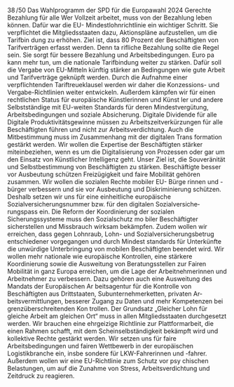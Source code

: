 38 /50
Das Wahlprogramm der SPD für die Europawahl 2024
Gerechte Bezahlung für alle
Wer Vollzeit arbeitet, muss von der Bezahlung leben können. Dafür war die EU- Mindestlohnrichtlinie ein 
wichtiger Schritt. Sie verpflichtet die Mitgliedsstaaten dazu, Aktionspläne aufzustellen, um die Tarifbin­
dung zu erhöhen. Ziel ist, dass 80 Prozent der Beschäftigten von Tarifverträgen erfasst werden. Denn ta­
rifliche Bezahlung sollte die Regel sein. Sie sorgt für bessere Bezahlung und Arbeitsbedingungen. Euro­
pa kann mehr tun, um die nationale Tarifbindung weiter zu stärken. Dafür soll die Vergabe von EU-Mitteln 
künftig stärker an Bedingungen wie gute Arbeit und Tarifverträge geknüpft werden. Durch die Aufnahme 
einer verpflichtenden Tariftreueklausel werden wir daher die Konzessions- und Vergabe-Richtlinien weiter­
entwickeln. Außerdem kämpfen wir für einen rechtlichen Status für europäische Künstlerinnen und Künst­
ler und andere Selbstständige mit EU-weiten Standards für deren Mindestvergütung, Arbeitsbedingungen 
und soziale Absicherung.
Digitale Dividende für alle
Digitale Produktivitätsgewinne müssen zu Arbeitszeitverkürzungen für alle Beschäftigten führen und 
nicht zur Arbeitsverdichtung. Auch die Mitbestimmung muss im Zusammenhang mit der digitalen Trans­
formation gestärkt werden. Wir wollen die Expertise der Beschäftigten stärker miteinbeziehen, wenn es 
um die Digitalisierung von Prozessen oder gar um den Einsatz von Künstlicher Intelligenz geht. Unser Ziel 
ist, die Souveränität und Selbstbestimmung von Beschäftigten zu stärken.
Beschäftigte besser vor Ausbeutung schützen
Freizügigkeit und faire Mobilität gehören zusammen. Wir wollen die sozialen Rechte mobiler EU- Bürge­
rinnen und -bürger verbessern und sie vor Ausbeutung und Diskriminierung schützen. Deshalb setzen wir 
uns für eine einheitliche europäische Sozialversicherungsnummer bzw. für den digitalen Sozialversiche­
rungspass ein. Die Reform der Koordinierung der sozialen Sicherungssysteme muss den Sozialschutz mo­
biler Beschäftigter sicherstellen und Missbrauch wirksam bekämpfen. Zudem wollen wir erreichen, dass 
gegen Lohnraub, Lohn- und Sozialversicherungsbetrug entschiedener vorgegangen und durch Mindest­
standards für Unterkünfte die unwürdige Unterbringung von mobilen Beschäftigten beendet wird. Wir 
wollen mehr nationale wie europäische Kontrollen, eine stärkere Koordinierung sowie die Ausweitung 
von Beratungsstellen zur Fairen Mobilität in ganz Europa erreichen, um die Lage der Arbeitnehmerinnen 
und Arbeitnehmer zu verbessern. Dazu gehören auch eine Ausweitung des Mandats der Europäischen Ar­
beitsagentur für die Kontrolle von Beschäftigten aus Drittstaaten, Subunternehmerketten, privaten Ar­
beitsvermittlungen, besserer Zugang zu Daten und mehr Kompetenzen bei grenzüberschreitenden Kon­
trollen. Der Grundsatz „Gleicher Lohn für gleiche Arbeit am gleichen Ort“ muss in allen Mitgliedsstaaten 
durchgesetzt werden. Wir brauchen eine ehrgeizige Richtlinie zur Plattformarbeit, die einen Rahmen 
schafft, mit dem Scheinselbständigkeit bekämpft wird und kollektive Rechte gestärkt werden. Wir setzen 
uns für faire Arbeitsbedingungen und fairen Wettbewerb in der europäischen Logistikbranche ein, insbe­
sondere für LKW-Fahrerinnen und -fahrer. Außerdem wollen wir eine EU-Richtlinie zum Schutz vor psy­
chischen Belastungen, um auf die Zunahme von Stress, Arbeitsverdichtung und Zeitdruck zu reagieren.
